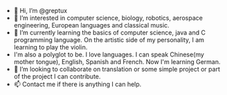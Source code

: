 - 👋 Hi, I’m @greptux
- 👀 I’m interested in computer science, biology, robotics, aerospace engineering, European languages and classical music.
- 🌱 I’m currently learning the basics of computer science, java and C programming language. On the artistic side of my personality, I am learning to play the violin.
-    I'm also a polyglot to be. I love languages. I can speak Chinese(my mother tongue), English, Spanish and French. Now I'm learning German.
- 💞️ I’m looking to collaborate on translation or some simple project or part of the project I can contribute.
- 📫 Contact me if there is anything I can help.

<!---
xtpwd/xtpwd is a ✨ special ✨ repository because its `README.md` (this file) appears on your GitHub profile.
You can click the Preview link to take a look at your changes.
--->
